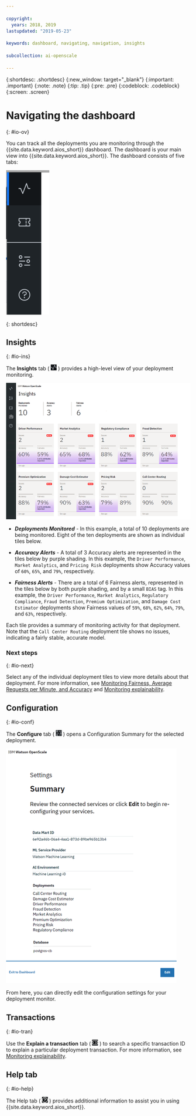 ```yaml
---

copyright:
  years: 2018, 2019
lastupdated: "2019-05-23"

keywords: dashboard, navigating, navigation, insights

subcollection: ai-openscale

---
```


{:shortdesc: .shortdesc}
{:new_window: target="_blank"}
{:important: .important}
{:note: .note}
{:tip: .tip}
{:pre: .pre}
{:codeblock: .codeblock}
{:screen: .screen}

# Navigating the dashboard
{: #io-ov}

You can track all the deployments you are monitoring through the {{site.data.keyword.aios_short}} dashboard. The dashboard is your main view into {{site.data.keyword.aios_short}}. The dashboard consists of five tabs:

  ![Insight tabs](images/insight-tabs.png)

{: shortdesc}

## Insights
{: #io-ins}

The **Insights** tab ( ![Insight dashboard](images/insight-dash-tab.png) ) provides a high-level view of your deployment monitoring.

  ![Insight dashboard](images/insight-dashboard.png)

- ***Deployments Monitored*** - In this example, a total of 10 deployments are being monitored. Eight of the ten deployments are shown as individual tiles below.

- ***Accuracy Alerts*** - A total of 3 Accuracy alerts are represented in the tiles below by purple shading. In this example, the `Driver Performance`, `Market Analytics`, and `Pricing Risk` deployments show Accuracy values of `60%`, `65%`, and `79%`, respectively.

- ***Fairness Alerts*** - There are a total of 6 Fairness alerts, represented in the tiles below by both purple shading, and by a small `BIAS` tag. In this example, the `Driver Performance`, `Market Analytics`, `Regulatory Compliance`, `Fraud Detection`, `Premium Optimization`, and `Damage Cost Estimator` deployments show Fairness values of `59%`, `68%`, `62%`, `64%`, `79%`, and `63%`, respectively.

Each tile provides a summary of monitoring activity for that deployment. Note that the `Call Center Routing` deployment tile shows no issues, indicating a fairly stable, accurate model.

### Next steps
{: #io-next}

Select any of the individual deployment tiles to view more details about that deployment. For more information, see [Monitoring Fairness, Average Requests per Minute, and Accuracy](/docs/services/ai-openscale?topic=ai-openscale-it-ov) and [Monitoring explainability](/docs/services/ai-openscale?topic=ai-openscale-ie-ov).

## Configuration
{: #io-conf}

The **Configure** tab ( ![Config tab](images/insight-config-tab.png) ) opens a Configuration Summary for the selected deployment.

  ![Config summary](images/insight-config-summary.png)

From here, you can directly edit the configuration settings for your deployment monitor.

## Transactions
{: #io-tran}

Use the **Explain a transaction** tab ( ![Explain a transaction tab](images/insight-transact-tab.png) ) to search a specific transaction ID to explain a particular deployment transaction. For more information, see [Monitoring explainability](/docs/services/ai-openscale?topic=ai-openscale-ie-ov).

## Help tab
{: #io-help}

The Help tab ( ![Transactions tab](images/insight-help-tab.png) ) provides additional information to assist you in using {{site.data.keyword.aios_short}}.
